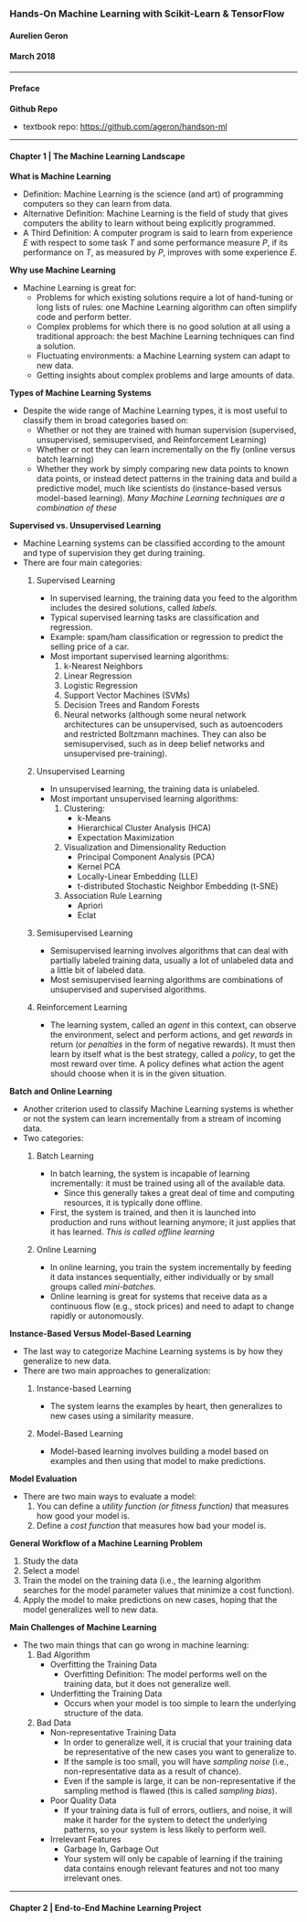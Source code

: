 ### Hands-On Machine Learning with Scikit-Learn & TensorFlow
#### Aurelien Geron
#### March 2018

---
#### Preface
**Github Repo**
* textbook repo: https://github.com/ageron/handson-ml

---
#### Chapter 1 | The Machine Learning Landscape
**What is Machine Learning**
* Definition: Machine Learning is the science (and art) of programming computers so they can learn from data.
* Alternative Definition: Machine Learning is the field of study that gives computers the ability to learn without being explicitly programmed.
* A Third Definition: A computer program is said to learn from experience *E* with respect to some task *T* and some performance measure *P*, if its performance on *T*, as measured by *P*, improves with some experience *E*.

**Why use Machine Learning**
* Machine Learning is great for:
    * Problems for which existing solutions require a lot of hand-tuning or long lists of rules: one Machine Learning algorithm can often simplify code and perform better.
    * Complex problems for which there is no good solution at all using a traditional approach: the best Machine Learning techniques can find a solution.
    * Fluctuating environments: a Machine Learning system can adapt to new data.
    * Getting insights about complex problems and large amounts of data.

**Types of Machine Learning Systems**
* Despite the wide range of Machine Learning types, it is most useful to classify them in broad categories based on:
    * Whether or not they are trained with human supervision (supervised, unsupervised, semisupervised, and Reinforcement Learning)
    * Whether or not they can learn incrementally on the fly (online versus batch learning)
    * Whether they work by simply comparing new data points to known data points, or instead detect patterns in the training data and build a predictive model, much like scientists do (instance-based versus model-based learning).
    *Many Machine Learning techniques are a combination of these*

**Supervised vs. Unsupervised Learning**
* Machine Learning systems can be classified according to the amount and type of supervision they get during training.
* There are four main categories:
    1) Supervised Learning
        * In supervised learning, the training data you feed to the algorithm includes the desired solutions, called *labels.*
        * Typical supervised learning tasks are classification and regression.
        * Example: spam/ham classification or regression to predict the selling price of a car.
        * Most important supervised learning algorithms:
            1) k-Nearest Neighbors
            2) Linear Regression
            3) Logistic Regression
            4) Support Vector Machines (SVMs)
            5) Decision Trees and Random Forests
            6) Neural networks (although some neural network architectures can be unsupervised, such as autoencoders and restricted Boltzmann machines. They can also be semisupervised, such as in deep belief networks and unsupervised pre-training).

    2) Unsupervised Learning
        * In unsupervised learning, the training data is unlabeled.
        * Most important unsupervised learning algorithms:
            1) Clustering:
                * k-Means
                * Hierarchical Cluster Analysis (HCA)
                * Expectation Maximization
            2) Visualization and Dimensionality Reduction
                * Principal Component Analysis (PCA)
                * Kernel PCA
                * Locally-Linear Embedding (LLE)
                * t-distributed Stochastic Neighbor Embedding (t-SNE)
            3) Association Rule Learning
                * Apriori
                * Eclat

    3) Semisupervised Learning
        * Semisupervised learning involves algorithms that can deal with partially labeled training data, usually a lot of unlabeled data and a little bit of labeled data.
        * Most semisupervised learning algorithms are combinations of unsupervised and supervised algorithms.

    4) Reinforcement Learning
        * The learning system, called an *agent* in this context, can observe the environment, select and perform actions, and get *rewards* in return (or *penalties* in the form of negative rewards). It must then learn by itself what is the best strategy, called a *policy*, to get the most reward over time. A policy defines what action the agent should choose when it is in the given situation.

**Batch and Online Learning**
* Another criterion used to classify Machine Learning systems is whether or not the system can learn incrementally from a stream of incoming data.
* Two categories:
    1) Batch Learning
        * In batch learning, the system is incapable of learning incrementally: it must be trained using all of the available data.
            * Since this generally takes a great deal of time and computing resources, it is typically done offline.
        * First, the system is trained, and then it is launched into production and runs without learning anymore; it just applies that it has learned.
            *This is called offline learning*

    2) Online Learning
        * In online learning, you train the system incrementally by feeding it data instances sequentially, either individually or by small groups called *mini-batches.*
        * Online learning is great for systems that receive data as a continuous flow (e.g., stock prices) and need to adapt to change rapidly or autonomously.

**Instance-Based Versus Model-Based Learning**
* The last way to categorize Machine Learning systems is by how they generalize to new data.
* There are two main approaches to generalization:
    1) Instance-based Learning
        * The system learns the examples by heart, then generalizes to new cases using a similarity measure.

    2) Model-Based Learning
        * Model-based learning involves building a model based on examples and then using that model to make predictions.

**Model Evaluation**
* There are two main ways to evaluate a model:
    1) You can define a *utility function (or fitness function)* that measures how good your model is.
    2) Define a *cost function* that measures how bad your model is.

**General Workflow of a Machine Learning Problem**
1) Study the data
2) Select a model
3) Train the model on the training data (i.e., the learning algorithm searches for the model parameter values that minimize a cost function).
4) Apply the model to make predictions on new cases, hoping that the model generalizes well to new data.

**Main Challenges of Machine Learning**
* The two main things that can go wrong in machine learning:
    1) Bad Algorithm
        * Overfitting the Training Data
            * Overfitting Definition: The model performs well on the training data, but it does not generalize well.
        * Underfitting the Training Data
            * Occurs when your model is too simple to learn the underlying structure of the data.
    2) Bad Data
        * Non-representative Training Data
            * In order to generalize well, it is crucial that your training data be representative of the new cases you want to generalize to.
            * If the sample is too small, you will have *sampling noise* (i.e., non-representative data as a result of chance).
            * Even if the sample is large, it can be non-representative if the sampling method is flawed (this is called *sampling bias*).
        * Poor Quality Data
            * If your training data is full of errors, outliers, and noise, it will make it harder for the system to detect the underlying patterns, so your system is less likely to perform well.
        * Irrelevant Features
             * Garbage In, Garbage Out
             * Your system will only be capable of learning if the training data contains enough relevant features and not too many irrelevant ones.

---
#### Chapter 2 | End-to-End Machine Learning Project
